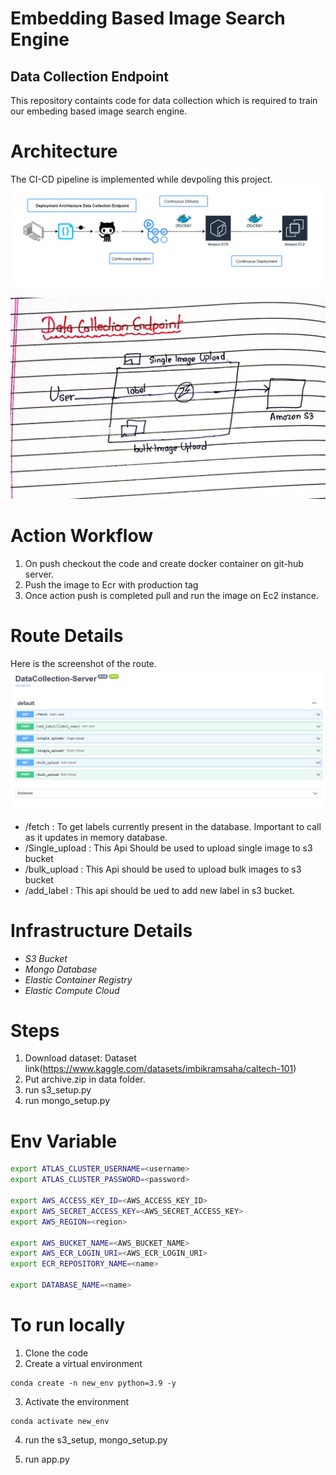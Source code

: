 # Embedding Based Image Search Engine
## Data Collection Endpoint

This repository containts code for data collection which is required to train our embeding based image search engine.

# Architecture
The CI-CD pipeline is implemented while devpoling this project.
![CICD](https://github.com/rajandevkota98/search_engine_data_collection/raw/main/images/CICD.png)


![outline](https://github.com/rajandevkota98/search_engine_data_collection/blob/main/images/Screenshot%20from%202023-07-24%2010-23-06.png)

# Action Workflow
1. On push checkout the code and create docker container on git-hub server.
2. Push the image to Ecr with production tag
3. Once action push is completed pull and run the image on Ec2 instance.




# Route Details
Here is the screenshot of the route.
![ss](https://github.com/rajandevkota98/search_engine_data_collection/blob/main/images/server.png)

- /fetch : To get labels currently present in the database. Important to call as it updates in memory database.
- /Single_upload : This Api Should be used to upload single image to s3 bucket
- /bulk_upload : This Api should be used to upload bulk images to s3 bucket
- /add_label : This api should be ued to add new label in s3 bucket.



# Infrastructure Details

- *S3 Bucket*
- *Mongo Database*
- *Elastic Container Registry*
- *Elastic Compute Cloud*


# Steps
1. Download dataset: Dataset link(https://www.kaggle.com/datasets/imbikramsaha/caltech-101)
2. Put archive.zip in data folder.
3. run s3_setup.py
4. run mongo_setup.py

# Env Variable
```bash
export ATLAS_CLUSTER_USERNAME=<username>
export ATLAS_CLUSTER_PASSWORD=<password>

export AWS_ACCESS_KEY_ID=<AWS_ACCESS_KEY_ID>
export AWS_SECRET_ACCESS_KEY=<AWS_SECRET_ACCESS_KEY>
export AWS_REGION=<region>

export AWS_BUCKET_NAME=<AWS_BUCKET_NAME>
export AWS_ECR_LOGIN_URI=<AWS_ECR_LOGIN_URI>
export ECR_REPOSITORY_NAME=<name>

export DATABASE_NAME=<name>
```

# To run locally

1. Clone the code
2. Create a virtual environment
```
conda create -n new_env python=3.9 -y
```
3. Activate the environment

```
conda activate new_env
```

4. run the s3_setup, mongo_setup.py

5. run app.py

